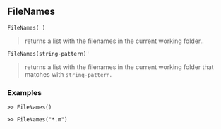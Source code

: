## FileNames

```
FileNames( )
```

> returns a list with the filenames in the current working folder..

```
FileNames(string-pattern)'
```

> returns a list with the filenames in the current working folder that matches with `string-pattern`.

### Examples
 
```
>> FileNames()

>> FileNames("*.m")

```
